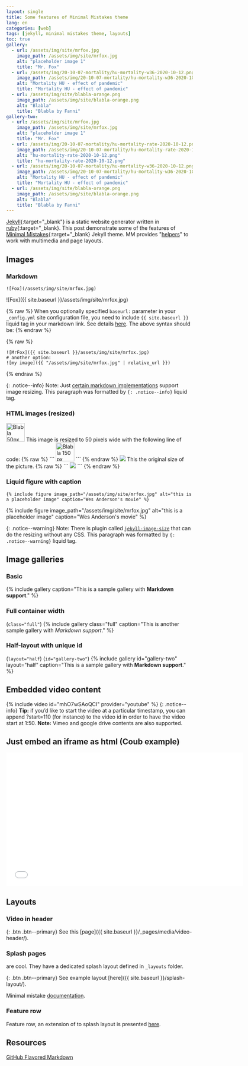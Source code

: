 ```yaml
---
layout: single
title: Some features of Minimal Mistakes theme
lang: en
categories: [web]
tags: [jekyll, minimal mistakes theme, layouts]
toc: true
gallery:
  - url: /assets/img/site/mrfox.jpg
    image_path: /assets/img/site/mrfox.jpg
    alt: "placeholder image 1"
    title: "Mr. Fox"
  - url: /assets/img/20-10-07-mortality/hu-mortality-w36-2020-10-12.png
    image_path: /assets/img/20-10-07-mortality/hu-mortality-w36-2020-10-12.png
    alt: "Mortality HU - effect of pandemic"
    title: "Mortality HU - effect of pandemic"
  - url: /assets/img/site/blabla-orange.png
    image_path: /assets/img/site/blabla-orange.png
    alt: "Blabla"
    title: "Blabla by Fanni"
gallery-two:
  - url: /assets/img/site/mrfox.jpg
    image_path: /assets/img/site/mrfox.jpg
    alt: "placeholder image 1"
    title: "Mr. Fox"
  - url: /assets/img/20-10-07-mortality/hu-mortality-rate-2020-10-12.png
    image_path: /assets/img/20-10-07-mortality/hu-mortality-rate-2020-10-12.png
    alt: "hu-mortality-rate-2020-10-12.png"
    title: "hu-mortality-rate-2020-10-12.png"
  - url: /assets/img/20-10-07-mortality/hu-mortality-w36-2020-10-12.png
    image_path: /assets/img/20-10-07-mortality/hu-mortality-w36-2020-10-12.png
    alt: "Mortality HU - effect of pandemic"
    title: "Mortality HU - effect of pandemic"
  - url: /assets/img/site/blabla-orange.png
    image_path: /assets/img/site/blabla-orange.png
    alt: "Blabla"
    title: "Blabla by Fanni"
---
```

[Jekyll](https://jekyllrb.com/){:target="_blank"} is a static website generator written in [ruby](https://www.ruby-lang.org/en/){:target="_blank}. This post demonstrate some of the features of [Minimal Mistakes](https://mademistakes.com/work/minimal-mistakes-jekyll-theme/){:target="_blank} Jekyll theme. MM provides  "[helpers](https://mmistakes.github.io/minimal-mistakes/docs/helpers/)" to work with multimedia and page layouts.

## Images

### Markdown
```
![Fox](/assets/img/site/mrfox.jpg)
```

![Fox]({{ site.baseurl }}/assets/img/site/mrfox.jpg)

{% raw %}
When you optionally specified `baseurl:` parameter in your `_config.yml` site configuration file, you need to include `{{ site.baseurl }}` liquid tag in your markdown link. See details [here](https://github.com/mmistakes/minimal-mistakes/issues/2510). The above syntax should be:
{% endraw %}

{% raw %}
```
![MrFox]({{ site.baseurl }}/assets/img/site/mrfox.jpg)
# another option:
![my image]({{ "/assets/img/site/mrfox.jpg" | relative_url }})
```
{% endraw %}

{: .notice--info}
Note: Just [certain markdown implementations](https://stackoverflow.com/questions/14675913/changing-image-size-in-markdown) support image resizing. This paragraph was formatted by `{: .notice--info}` liquid tag.

### HTML images (resized)
<img src="https://zgfabian.github.io/mmistakes/assets/img/site/blabla-orange.png" alt="Blabla 50px wide" width="50">
This image is resized to 50 pixels wide with the following line of code:
{% raw %}
```
<img src="{{ site.baseurl }}/assets/img/site/blabla-orange.png" alt="Blabla 150 px wide" width="50">
```
{% endraw %}

<img src="{{ /assets/img/site/blabla-orange.png | relative_url }}">
This the original size of the picture.
{% raw %}
```
<img src="{{ /assets/img/site/blabla-orange.png | relative_url }}">
```
{% endraw %}

### Liquid figure with caption

```
{% include figure image_path="/assets/img/site/mrfox.jpg" alt="this is a placeholder image" caption="Wes Anderson's movie" %}
```
{% include figure image_path="/assets/img/site/mrfox.jpg" alt="this is a placeholder image" caption="Wes Anderson's movie" %}

{: .notice--warning}
Note: There is plugin called [`jekyll-image-size`](https://github.com/generalui/jekyll-image-size) that can do the resizing without any CSS. This paragraph was formatted by `{: .notice--warning}` liquid tag.

## Image galleries

### Basic
{% include gallery caption="This is a sample gallery with **Markdown support**." %}

### Full container width 
(`class="full"`)
{% include gallery class="full" caption="This is another sample gallery with *Markdown support*." %}

### Half-layout with unique id 
(`layout="half`) (`id="gallery-two"`)
{% include gallery id="gallery-two" layout="half" caption="This is a sample gallery with **Markdown support**." %}

## Embedded video content

{% include video id="mhO7wSAoQCI" provider="youtube" %}
{: .notice--info}
**Tip:** if you’d like to start the video at a particular timestamp, you can append ?start=110 (for instance) to the video id in order to have the video start at 1:50.
**Note:** Vimeo and google drive contents are also supported.

## Just embed an iframe as html (Coub example)
<iframe src="//coub.com/embed/2mts8f?muted=false&autostart=false&originalSize=false&startWithHD=false" frameborder="0" width="640" height="360" allow="autoplay"></iframe>

## Layouts
### Video in header

{: .btn .btn--primary}
See this [page]({{ site.baseurl }}/_pages/media/video-header/).

### Splash pages

are cool. They have a dedicated splash layout defined in `_layouts` folder. 

{: .btn .btn--primary}
See example layout [here]({{ site.baseurl }}/splash-layout/).

Minimal mistake [documentation](https://mmistakes.github.io/minimal-mistakes/splash-page/).

### Feature row

Feature row, an extension of to splash layout is presented [here](/post-archive-feature-rows/).



## Resources

[GitHub Flavored Markdown](https://github.github.com/gfm/)

